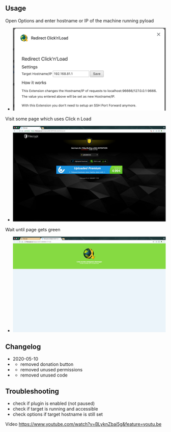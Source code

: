 
## Usage

Open Options and enter hostname or IP of the machine running pyload

* <img src="./screens/options.png" width="480">


Visit some page which uses Click n Load

* <img src="./screens/click n load.png" width="480">


Wait until page gets green

* <img src="./screens/sucess.png" width="480">


## Changelog

* 2020-05-10
* * removed donation button
* * removed unused permissions
* * removed unused code


## Troubleshooting

* check if plugin is enabled (not paused)
* check if target is running and accessible
* check options if target hostname is still set



Video https://www.youtube.com/watch?v=BLyknZbai5g&feature=youtu.be
